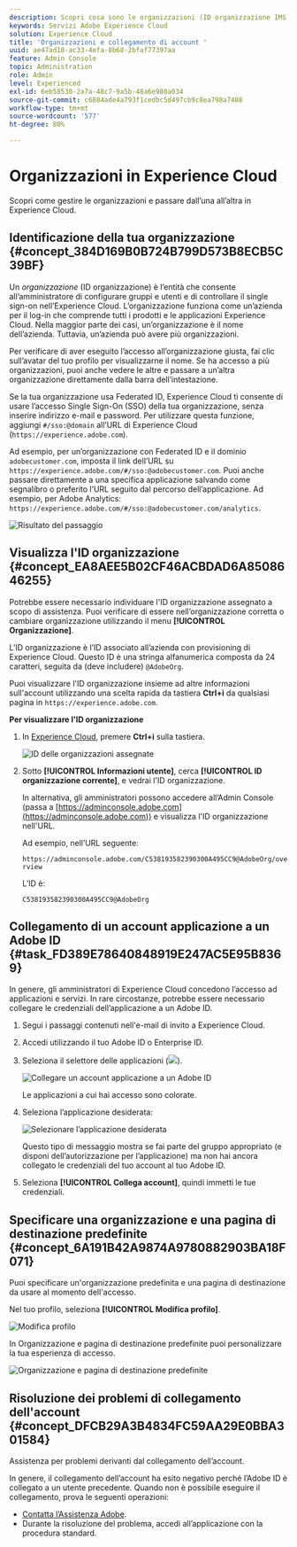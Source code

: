 ```yaml
---
description: Scopri cosa sono le organizzazioni (ID organizzazione IMS) e come collegare gli account delle soluzioni a Experience Cloud.
keywords: Servizi Adobe Experience Cloud
solution: Experience Cloud
title: 'Organizzazioni e collegamento di account '
uuid: ae47ad18-ac33-4efa-8b68-2bfaf77397aa
feature: Admin Console
topic: Administration
role: Admin
level: Experienced
exl-id: 6eb58530-2a7a-48c7-9a5b-48a6e980a034
source-git-commit: c6884ade4a793f1cedbc5d497cb9c8ea798a7408
workflow-type: tm+mt
source-wordcount: '577'
ht-degree: 80%

---
```


# Organizzazioni in Experience Cloud

Scopri come gestire le organizzazioni e passare dall’una all’altra in Experience Cloud.

## Identificazione della tua organizzazione {#concept_384D169B0B724B799D573B8ECB5C39BF}

Un *organizzazione* (ID organizzazione) è l’entità che consente all’amministratore di configurare gruppi e utenti e di controllare il single sign-on nell’Experience Cloud. L’organizzazione funziona come un’azienda per il log-in che comprende tutti i prodotti e le applicazioni Experience Cloud. Nella maggior parte dei casi, un’organizzazione è il nome dell’azienda. Tuttavia, un’azienda può avere più organizzazioni.

Per verificare di aver eseguito l’accesso all’organizzazione giusta, fai clic sull’avatar del tuo profilo per visualizzarne il nome. Se ha accesso a più organizzazioni, puoi anche vedere le altre e passare a un’altra organizzazione direttamente dalla barra dell’intestazione.

Se la tua organizzazione usa Federated ID, Experience Cloud ti consente di usare l’accesso Single Sign-On (SSO) della tua organizzazione, senza inserire indirizzo e-mail e password. Per utilizzare questa funzione, aggiungi `#/sso:@domain` all’URL di Experience Cloud (`https://experience.adobe.com`).

Ad esempio, per un’organizzazione con Federated ID e il dominio `adobecustomer.com`, imposta il link dell’URL su `https://experience.adobe.com/#/sso:@adobecustomer.com`. Puoi anche passare direttamente a una specifica applicazione salvando come segnalibro o preferito l’URL seguito dal percorso dell’applicazione. Ad esempio, per Adobe Analytics: `https://experience.adobe.com/#/sso:@adobecustomer.com/analytics`.

![Risultato del passaggio](assets/organization-switch.png)

## Visualizza l&#39;ID organizzazione {#concept_EA8AEE5B02CF46ACBDAD6A8508646255}

Potrebbe essere necessario individuare l&#39;ID organizzazione assegnato a scopo di assistenza. Puoi verificare di essere nell’organizzazione corretta o cambiare organizzazione utilizzando il menu **[!UICONTROL Organizzazione]**.

L’ID organizzazione è l’ID associato all’azienda con provisioning di Experience Cloud. Questo ID è una stringa alfanumerica composta da 24 caratteri, seguita da (deve includere) `@AdobeOrg`.

Puoi visualizzare l&#39;ID organizzazione insieme ad altre informazioni sull&#39;account utilizzando una scelta rapida da tastiera **Ctrl+i** da qualsiasi pagina in `https://experience.adobe.com`.

**Per visualizzare l&#39;ID organizzazione**

1. In [Experience Cloud](https://experience.adobe.com), premere **Ctrl+i** sulla tastiera.

   ![ID delle organizzazioni assegnate](assets/assigned-organization.png)

1. Sotto **[!UICONTROL Informazioni utente]**, cerca **[!UICONTROL ID organizzazione corrente]**, e vedrai l&#39;ID organizzazione.

   In alternativa, gli amministratori possono accedere all’Admin Console (passa a [https://adminconsole.adobe.com](https://adminconsole.adobe.com)) e visualizza l&#39;ID organizzazione nell&#39;URL.

   Ad esempio, nell’URL seguente:

   `https://adminconsole.adobe.com/C538193582390300A495CC9@AdobeOrg/overview`

   L’ID è:

   `C538193582390300A495CC9@AdobeOrg`

## Collegamento di un account applicazione a un Adobe ID {#task_FD389E78640848919E247AC5E95B8369}

In genere, gli amministratori di Experience Cloud concedono l’accesso ad applicazioni e servizi. In rare circostanze, potrebbe essere necessario collegare le credenziali dell’applicazione a un Adobe ID.

1. Segui i passaggi contenuti nell&#39;e-mail di invito a Experience Cloud.
1. Accedi utilizzando il tuo Adobe ID o Enterprise ID.
1. Seleziona il selettore delle applicazioni (![](assets/menu-icon.png)).

   ![Collegare un account applicazione a un Adobe ID](assets/solutions-active.png)

   Le applicazioni a cui hai accesso sono colorate.
1. Seleziona l’applicazione desiderata:

   ![Selezionare l’applicazione desiderata](assets/analytics-link-accounts.png)

   Questo tipo di messaggio mostra se fai parte del gruppo appropriato (e disponi dell’autorizzazione per l’applicazione) ma non hai ancora collegato le credenziali del tuo account al tuo Adobe ID.
1. Seleziona **[!UICONTROL Collega account]**, quindi immetti le tue credenziali.

## Specificare una organizzazione e una pagina di destinazione predefinite {#concept_6A191B42A9874A9780882903BA18F071}

Puoi specificare un&#39;organizzazione predefinita e una pagina di destinazione da usare al momento dell&#39;accesso.

Nel tuo profilo, seleziona **[!UICONTROL Modifica profilo]**.

![Modifica profilo](assets/edit-profile.png)

In Organizzazione e pagina di destinazione predefinite puoi personalizzare la tua esperienza di accesso.

![Organizzazione e pagina di destinazione predefinite](assets/default-organization.png)

## Risoluzione dei problemi di collegamento dell&#39;account {#concept_DFCB29A3B4834FC59AA29E0BBA301584}

Assistenza per problemi derivanti dal collegamento dell’account.

In genere, il collegamento dell’account ha esito negativo perché l’Adobe ID è collegato a un utente precedente. Quando non è possibile eseguire il collegamento, prova le seguenti operazioni:

* [Contatta l’Assistenza Adobe](https://experienceleague.adobe.com/?support-solution=General&amp;lang=it#support).
* Durante la risoluzione del problema, accedi all’applicazione con la procedura standard.
